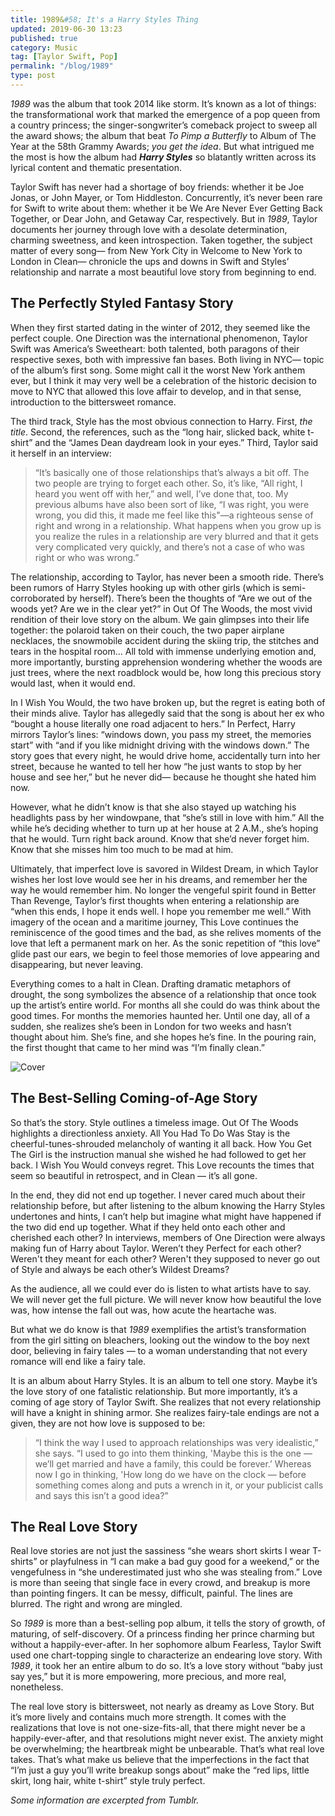 ```yaml
---
title: 1989&#58; It's a Harry Styles Thing
updated: 2019-06-30 13:23
published: true
category: Music
tag: [Taylor Swift, Pop]
permalink: "/blog/1989"
type: post
---
```


_1989_ was the album that took 2014 like storm. It’s known as a lot of things: the transformational work that marked the emergence of a pop queen from a country princess; the singer-songwriter’s comeback project to sweep all the award shows; the album that beat _To Pimp a Butterfly_ to Album of The Year at the 58th Grammy Awards; _you get the idea_. But what intrigued me the most is how the album had **_Harry Styles_** so blatantly written across its lyrical content and thematic presentation.

Taylor Swift has never had a shortage of boy friends: whether it be Joe Jonas, or John Mayer, or Tom Hiddleston. Concurrently, it’s never been rare for Swift to write about them: whether it be We Are Never Ever Getting Back Together, or Dear John, and Getaway Car, respectively. But in _1989_, Taylor documents her journey through love with a desolate determination, charming sweetness, and keen introspection. Taken together, the subject matter of every song— from New York City in Welcome to New York to London in Clean— chronicle the ups and downs in Swift and Styles’ relationship and narrate a most beautiful love story from beginning to end.

<!-- ![Cover](https://hips.hearstapps.com/cosmouk.cdnds.net/14/37/nrm_1410270679-taylor-swift-harry-styles-hasnt-dated-rolling-stone-interview-cosmopolitan.jpg) -->

## The Perfectly Styled Fantasy Story

When they first started dating in the winter of 2012, they seemed like the perfect couple. One Direction was the international phenomenon, Taylor Swift was America’s Sweetheart: both talented, both paragons of their respective sexes, both with impressive fan bases. Both living in NYC— topic of the album’s first song. Some might call it the worst New York anthem ever, but I think it may very well be a celebration of the historic decision to move to NYC that allowed this love affair to develop, and in that sense, introduction to the bittersweet romance.

The third track, Style has the most obvious connection to Harry. First, _the title_. Second, the references, such as the “long hair, slicked back, white t-shirt” and the “James Dean daydream look in your eyes.” Third, Taylor said it herself in an interview:

> “It’s basically one of those relationships that’s always a bit off. The two people are trying to forget each other. So, it’s like, “All right, I heard you went off with her,” and well, I’ve done that, too. My previous albums have also been sort of like, “I was right, you were wrong, you did this, it made me feel like this"—a righteous sense of right and wrong in a relationship. What happens when you grow up is you realize the rules in a relationship are very blurred and that it gets very complicated very quickly, and there’s not a case of who was right or who was wrong.”

The relationship, according to Taylor, has never been a smooth ride. There’s been rumors of Harry Styles hooking up with other girls (which is semi-corroborated by herself). There’s been the thoughts of “Are we out of the woods yet? Are we in the clear yet?” in Out Of The Woods, the most vivid rendition of their love story on the album. We gain glimpses into their life together: the polaroid taken on their couch, the two paper airplane necklaces, the snowmobile accident during the skiing trip, the stitches and tears in the hospital room… All told with immense underlying emotion and, more importantly, bursting apprehension wondering whether the woods are just trees, where the next roadblock would be, how long this precious story would last, when it would end.

In I Wish You Would, the two have broken up, but the regret is eating both of their minds alive. Taylor has allegedly said that the song is about her ex who “bought a house literally one road adjacent to hers.” In Perfect, Harry mirrors Taylor’s lines: “windows down, you pass my street, the memories start” with “and if you like midnight driving with the windows down.” The story goes that every night, he would drive home, accidentally turn into her street, because he wanted to tell her how “he just wants to stop by her house and see her,” but he never did— because he thought she hated him now.

However, what he didn’t know is that she also stayed up watching his headlights pass by her windowpane, that “she’s still in love with him.” All the while he’s deciding whether to turn up at her house at 2 A.M., she’s hoping that he would. Turn right back around. Know that she’d never forget him. Know that she misses him too much to be mad at him.

Ultimately, that imperfect love is savored in Wildest Dream, in which Taylor wishes her lost love would see her in his dreams, and remember her the way he would remember him. No longer the vengeful spirit found in Better Than Revenge, Taylor’s first thoughts when entering a relationship are “when this ends, I hope it ends well. I hope you remember me well.” With imagery of the ocean and a maritime journey, This Love continues the reminiscence of the good times and the bad, as she relives moments of the love that left a permanent mark on her. As the sonic repetition of “this love” glide past our ears, we begin to feel those memories of love appearing and disappearing, but never leaving.

Everything comes to a halt in Clean. Drafting dramatic metaphors of drought, the song symbolizes the absence of a relationship that once took up the artist’s entire world. For months all she could do was think about the good times. For months the memories haunted her. Until one day, all of a sudden, she realizes she’s been in London for two weeks and hasn’t thought about him. She’s fine, and she hopes he’s fine. In the pouring rain, the first thought that came to her mind was “I’m finally clean.”

![Cover](/blogimages/1989.jpg)

## The Best-Selling Coming-of-Age Story

So that’s the story. Style outlines a timeless image. Out Of The Woods highlights a directionless anxiety. All You Had To Do Was Stay is the cheerful-tunes-shrouded melancholy of wanting it all back. How You Get The Girl is the instruction manual she wished he had followed to get her back. I Wish You Would conveys regret. This Love recounts the times that seem so beautiful in retrospect, and in Clean — it’s all gone.

In the end, they did not end up together. I never cared much about their relationship before, but after listening to the album knowing the Harry Styles undertones and hints, I can’t help but imagine what might have happened if the two did end up together. What if they held onto each other and cherished each other? In interviews, members of One Direction were always making fun of Harry about Taylor. Weren’t they Perfect for each other? Weren't they meant for each other? Weren't they supposed to never go out of Style and always be each other’s Wildest Dreams?

As the audience, all we could ever do is listen to what artists have to say. We will never get the full picture. We will never know how beautiful the love was, how intense the fall out was, how acute the heartache was.

But what we do know is that _1989_ exemplifies the artist’s transformation from the girl sitting on bleachers, looking out the window to the boy next door, believing in fairy tales — to a woman understanding that not every romance will end like a fairy tale.

It is an album about Harry Styles. It is an album to tell one story. Maybe it’s the love story of one fatalistic relationship. But more importantly, it’s a coming of age story of Taylor Swift. She realizes that not every relationship will have a knight in shining armor. She realizes fairy-tale endings are not a given, they are not how love is supposed to be:

> “I think the way I used to approach relationships was very idealistic,” she says. “I used to go into them thinking, 'Maybe this is the one — we’ll get married and have a family, this could be forever.’ Whereas now I go in thinking, 'How long do we have on the clock — before something comes along and puts a wrench in it, or your publicist calls and says this isn’t a good idea?”

<!-- ![Cover](https://live.staticflickr.com/3584/3437428988_efb401a079_z.jpg) -->

## The Real Love Story

Real love stories are not just the sassiness “she wears short skirts I wear T-shirts” or playfulness in “I can make a bad guy good for a weekend,” or the vengefulness in “she underestimated just who she was stealing from.” Love is more than seeing that single face in every crowd, and breakup is more than pointing fingers. It can be messy, difficult, painful. The lines are blurred. The right and wrong are mingled.

So _1989_ is more than a best-selling pop album, it tells the story of growth, of maturing, of self-discovery. Of a princess finding her prince charming but without a happily-ever-after. In her sophomore album Fearless, Taylor Swift used one chart-topping single to characterize an endearing love story. With _1989_, it took her an entire album to do so. It’s a love story without “baby just say yes,” but it is more empowering, more precious, and more real, nonetheless.

The real love story is bittersweet, not nearly as dreamy as Love Story. But it’s more lively and contains much more strength. It comes with the realizations that love is not one-size-fits-all, that there might never be a happily-ever-after, and that resolutions might never exist. The anxiety might be overwhelming; the heartbreak might be unbearable. That’s what real love takes. That’s what make us believe that the imperfections in the fact that “I’m just a guy you’ll write breakup songs about” make the “red lips, little skirt, long hair, white t-shirt” style truly perfect.

_Some information are excerpted from Tumblr._
